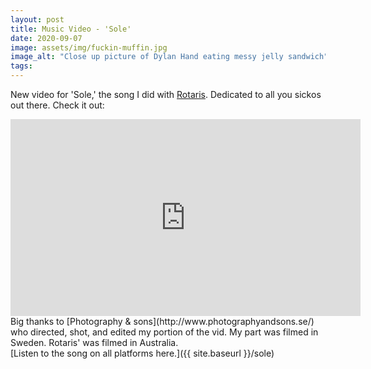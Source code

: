 ```yaml
---
layout: post
title: Music Video - 'Sole'
date: 2020-09-07
image: assets/img/fuckin-muffin.jpg
image_alt: "Close up picture of Dylan Hand eating messy jelly sandwich"
tags:
---
```


New video for 'Sole,' the song I did with [Rotaris](https://rotarismusic.com/). Dedicated to all you sickos out there.
Check it out:

<iframe width="560" height="315" src="https://www.youtube-nocookie.com/embed/QeRUM3nkHO4" frameborder="0" allow="accelerometer; autoplay; encrypted-media; gyroscope; picture-in-picture" allowfullscreen></iframe>

<br>
Big thanks to [Photography & sons](http://www.photographyandsons.se/) who directed, shot, and edited my portion of the vid. My part was filmed in Sweden. Rotaris' was filmed in Australia.

<br>
[Listen to the song on all platforms here.]({{ site.baseurl }}/sole)
